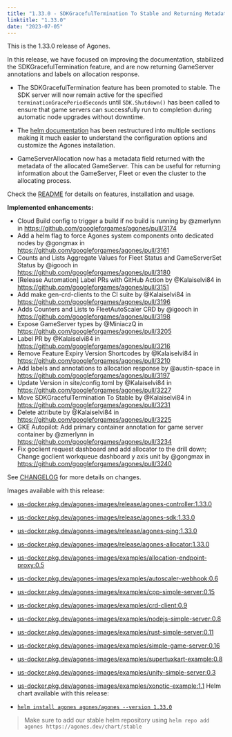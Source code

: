 ```yaml
---
title: "1.33.0 - SDKGracefulTermination To Stable and Returning Metadata on Allocation"
linktitle: "1.33.0"
date: "2023-07-05"
---
```


This is the 1.33.0 release of Agones.

In this release, we have focused on improving the documentation, stabilized the SDKGracefulTermination feature, and are now returning GameServer annotations and labels on allocation response.

- The SDKGracefulTermination feature has been promoted to stable. The SDK server will now remain active for the specified `terminationGracePeriodSeconds` until `SDK.Shutdown()` has been called to ensure that game servers can successfully run to completion during automatic node upgrades without downtime.

- The [helm documentation](https://agones.dev/site/docs/installation/install-agones/helm/#configuration) has been restructured into multiple sections making it much easier to understand the configuration options and customize the Agones installation.

- GameServerAllocation now has a metadata field returned with the metadata of the allocated GameServer. This can be useful for returning information about the GameServer, Fleet or even the cluster to the allocating process.

Check the <a href="https://github.com/googleforgames/agones/tree/release-1.33.0" >README</a> for details on features, installation and usage.

**Implemented enhancements:**
- Cloud Build config to trigger a build if no build is running by @zmerlynn in https://github.com/googleforgames/agones/pull/3174
- Add a helm flag to force Agones system components onto dedicated nodes by @gongmax in https://github.com/googleforgames/agones/pull/3161
- Counts and Lists Aggregate Values for Fleet Status and GameServerSet Status by @igooch in https://github.com/googleforgames/agones/pull/3180
- [Release Automation] Label PRs with GitHub Action by @Kalaiselvi84 in https://github.com/googleforgames/agones/pull/3151
- Add make gen-crd-clients to the CI suite by @Kalaiselvi84 in https://github.com/googleforgames/agones/pull/3196
- Adds Counters and Lists to FleetAutoScaler CRD by @igooch in https://github.com/googleforgames/agones/pull/3198
- Expose GameServer types by @MiniaczQ in https://github.com/googleforgames/agones/pull/3205
- Label PR by @Kalaiselvi84 in https://github.com/googleforgames/agones/pull/3216
- Remove Feature Expiry Version Shortcodes by @Kalaiselvi84 in https://github.com/googleforgames/agones/pull/3210
- Add labels and annotations to allocation response by @austin-space in https://github.com/googleforgames/agones/pull/3197
- Update Version in site/config.toml by @Kalaiselvi84 in https://github.com/googleforgames/agones/pull/3227
- Move SDKGracefulTermination To Stable by @Kalaiselvi84 in https://github.com/googleforgames/agones/pull/3231
- Delete  attribute by @Kalaiselvi84 in https://github.com/googleforgames/agones/pull/3225
- GKE Autopilot: Add primary container annotation for game server container by @zmerlynn in https://github.com/googleforgames/agones/pull/3234
- Fix goclient request dashboard and add allocator to the drill down; Change goclient workqueue dashboard y axis unit by @gongmax in https://github.com/googleforgames/agones/pull/3240

See <a href="https://github.com/googleforgames/agones/blob/release-1.33.0/CHANGELOG.md" >CHANGELOG</a> for more details on changes.

Images available with this release:

- [us-docker.pkg.dev/agones-images/release/agones-controller:1.33.0](https://us-docker.pkg.dev/agones-images/release/agones-controller:1.33.0)
- [us-docker.pkg.dev/agones-images/release/agones-sdk:1.33.0](https://us-docker.pkg.dev/agones-images/release/agones-sdk:1.33.0)
- [us-docker.pkg.dev/agones-images/release/agones-ping:1.33.0](https://us-docker.pkg.dev/agones-images/release/agones-ping:1.33.0)
- [us-docker.pkg.dev/agones-images/release/agones-allocator:1.33.0](https://us-docker.pkg.dev/agones-images/release/agones-allocator:1.33.0)
- [us-docker.pkg.dev/agones-images/examples/allocation-endpoint-proxy:0.5](https://us-docker.pkg.dev/agones-images/examples/allocation-endpoint-proxy:0.5)
- [us-docker.pkg.dev/agones-images/examples/autoscaler-webhook:0.6](https://us-docker.pkg.dev/agones-images/examples/autoscaler-webhook:0.6)
- [us-docker.pkg.dev/agones-images/examples/cpp-simple-server:0.15](https://us-docker.pkg.dev/agones-images/examples/cpp-simple-server:0.15)
- [us-docker.pkg.dev/agones-images/examples/crd-client:0.9](https://us-docker.pkg.dev/agones-images/examples/crd-client:0.9)
- [us-docker.pkg.dev/agones-images/examples/nodejs-simple-server:0.8](https://us-docker.pkg.dev/agones-images/examples/nodejs-simple-server:0.8)
- [us-docker.pkg.dev/agones-images/examples/rust-simple-server:0.11](https://us-docker.pkg.dev/agones-images/examples/rust-simple-server:0.11)
- [us-docker.pkg.dev/agones-images/examples/simple-game-server:0.16](https://us-docker.pkg.dev/agones-images/examples/simple-game-server:0.16)
- [us-docker.pkg.dev/agones-images/examples/supertuxkart-example:0.8](https://us-docker.pkg.dev/agones-images/examples/supertuxkart-example:0.8)
- [us-docker.pkg.dev/agones-images/examples/unity-simple-server:0.3](https://us-docker.pkg.dev/agones-images/examples/unity-simple-server:0.3)
- [us-docker.pkg.dev/agones-images/examples/xonotic-example:1.1](https://us-docker.pkg.dev/agones-images/examples/xonotic-example:1.1)
Helm chart available with this release:

- <a href="https://agones.dev/chart/stable/agones-1.33.0.tgz" >
  <code>helm install agones agones/agones --version 1.33.0</code></a>

> Make sure to add our stable helm repository using `helm repo add agones https://agones.dev/chart/stable`
